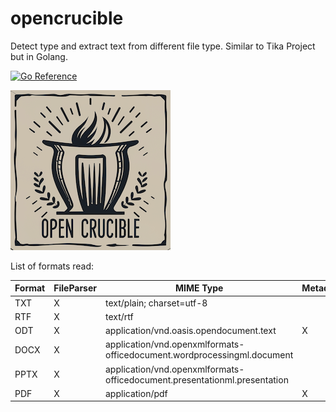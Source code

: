 # opencrucible
Detect type and extract text from different file type. Similar to Tika Project but in Golang.

[![Go Reference](https://pkg.go.dev/badge/github.com/vytek/opencrucible.svg)](https://pkg.go.dev/github.com/vytek/opencrucible)

![Logo OpenCrucible](https://github.com/Vytek/opencrucible/blob/main/doc/OpenCrucibleLogoResize.png)

List of formats read:

| Format  | FileParser | MIME Type | Metadata |
| ------------- | ------------- | ------------- | ------------- |
| TXT | X  | text/plain; charset=utf-8 | |
| RTF | X | text/rtf | |
| ODT | X | application/vnd.oasis.opendocument.text | X |
| DOCX  | X  | application/vnd.openxmlformats-officedocument.wordprocessingml.document | |
| PPTX | X | application/vnd.openxmlformats-officedocument.presentationml.presentation | |
| PDF | X | application/pdf | X |
